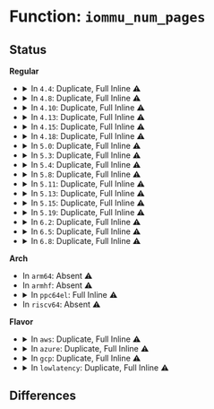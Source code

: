 # Function: <code>iommu_num_pages</code>

## Status
<b>Regular</b>
<ul>
<li>
<details>
<summary>In <code>4.4</code>: Duplicate, Full Inline ⚠️</summary>

**Collision:** Static Duplication

**Inline:** Full

**Transformation:** False

**Instances:**

```
In arch/x86/kernel/amd_gart_64.c (ffffffff810669d8)
Location: include/linux/iommu-helper.h:25
Inline: True
Inline callers:
  - arch/x86/kernel/amd_gart_64.c:dma_map_area
```
```
In arch/x86/kernel/pci-calgary_64.c (0)
Location: include/linux/iommu-helper.h:25
Inline: True
```
```
In drivers/iommu/amd_iommu.c (ffffffff8152f4d5)
Location: include/linux/iommu-helper.h:25
Inline: True
Inline callers:
  - drivers/iommu/amd_iommu.c:__domain_flush_pages
  - drivers/iommu/amd_iommu.c:alloc_new_range
  - drivers/iommu/amd_iommu.c:__map_single
```
</details>
</li>
<li>
<details>
<summary>In <code>4.8</code>: Duplicate, Full Inline ⚠️</summary>

**Collision:** Static Duplication

**Inline:** Full

**Transformation:** False

**Instances:**

```
In arch/x86/kernel/amd_gart_64.c (ffffffff8106647a)
Location: include/linux/iommu-helper.h:25
Inline: True
Inline callers:
  - arch/x86/kernel/amd_gart_64.c:gart_unmap_page
  - arch/x86/kernel/amd_gart_64.c:dma_map_area
```
```
In arch/x86/kernel/pci-calgary_64.c (ffffffff810679fa)
Location: include/linux/iommu-helper.h:25
Inline: True
Inline callers:
  - arch/x86/kernel/pci-calgary_64.c:calgary_unmap_page
  - arch/x86/kernel/pci-calgary_64.c:calgary_map_page
  - arch/x86/kernel/pci-calgary_64.c:calgary_map_sg
  - arch/x86/kernel/pci-calgary_64.c:calgary_unmap_sg
```
```
In drivers/iommu/amd_iommu.c (ffffffff81584a5a)
Location: include/linux/iommu-helper.h:25
Inline: True
Inline callers:
  - drivers/iommu/amd_iommu.c:map_sg
  - drivers/iommu/amd_iommu.c:map_sg
  - drivers/iommu/amd_iommu.c:sg_num_pages
  - drivers/iommu/amd_iommu.c:__domain_flush_pages
```
</details>
</li>
<li>
<details>
<summary>In <code>4.10</code>: Duplicate, Full Inline ⚠️</summary>

**Collision:** Static Duplication

**Inline:** Full

**Transformation:** False

**Instances:**

```
In arch/x86/kernel/amd_gart_64.c (ffffffff8106a10a)
Location: include/linux/iommu-helper.h:25
Inline: True
Inline callers:
  - arch/x86/kernel/amd_gart_64.c:gart_unmap_page
  - arch/x86/kernel/amd_gart_64.c:dma_map_area
```
```
In arch/x86/kernel/pci-calgary_64.c (ffffffff8106b64a)
Location: include/linux/iommu-helper.h:25
Inline: True
Inline callers:
  - arch/x86/kernel/pci-calgary_64.c:calgary_unmap_page
  - arch/x86/kernel/pci-calgary_64.c:calgary_map_page
  - arch/x86/kernel/pci-calgary_64.c:calgary_map_sg
  - arch/x86/kernel/pci-calgary_64.c:calgary_unmap_sg
```
```
In drivers/iommu/amd_iommu.c (ffffffff815b1b41)
Location: include/linux/iommu-helper.h:25
Inline: True
Inline callers:
  - drivers/iommu/amd_iommu.c:map_sg
  - drivers/iommu/amd_iommu.c:map_sg
  - drivers/iommu/amd_iommu.c:sg_num_pages
  - drivers/iommu/amd_iommu.c:__domain_flush_pages
```
</details>
</li>
<li>
<details>
<summary>In <code>4.13</code>: Duplicate, Full Inline ⚠️</summary>

**Collision:** Static Duplication

**Inline:** Full

**Transformation:** False

**Instances:**

```
In arch/x86/kernel/amd_gart_64.c (ffffffff8106945a)
Location: include/linux/iommu-helper.h:25
Inline: True
Inline callers:
  - arch/x86/kernel/amd_gart_64.c:gart_unmap_page
  - arch/x86/kernel/amd_gart_64.c:dma_map_area
```
```
In arch/x86/kernel/pci-calgary_64.c (ffffffff8106a9d7)
Location: include/linux/iommu-helper.h:25
Inline: True
Inline callers:
  - arch/x86/kernel/pci-calgary_64.c:calgary_unmap_page
  - arch/x86/kernel/pci-calgary_64.c:calgary_map_page
  - arch/x86/kernel/pci-calgary_64.c:calgary_map_sg
  - arch/x86/kernel/pci-calgary_64.c:calgary_unmap_sg
```
```
In drivers/iommu/amd_iommu.c (ffffffff815c77ce)
Location: include/linux/iommu-helper.h:25
Inline: True
Inline callers:
  - drivers/iommu/amd_iommu.c:map_sg
  - drivers/iommu/amd_iommu.c:map_sg
  - drivers/iommu/amd_iommu.c:sg_num_pages
  - drivers/iommu/amd_iommu.c:build_inv_iotlb_pages
  - drivers/iommu/amd_iommu.c:build_inv_iommu_pages
```
</details>
</li>
<li>
<details>
<summary>In <code>4.15</code>: Duplicate, Full Inline ⚠️</summary>

**Collision:** Static Duplication

**Inline:** Full

**Transformation:** False

**Instances:**

```
In arch/x86/kernel/amd_gart_64.c (ffffffff8106dd0a)
Location: include/linux/iommu-helper.h:26
Inline: True
Inline callers:
  - arch/x86/kernel/amd_gart_64.c:gart_unmap_page
  - arch/x86/kernel/amd_gart_64.c:dma_map_area
```
```
In arch/x86/kernel/pci-calgary_64.c (ffffffff8106f2d7)
Location: include/linux/iommu-helper.h:26
Inline: True
Inline callers:
  - arch/x86/kernel/pci-calgary_64.c:calgary_unmap_page
  - arch/x86/kernel/pci-calgary_64.c:calgary_map_page
  - arch/x86/kernel/pci-calgary_64.c:calgary_map_sg
  - arch/x86/kernel/pci-calgary_64.c:calgary_unmap_sg
```
```
In drivers/iommu/amd_iommu.c (ffffffff8162e49e)
Location: include/linux/iommu-helper.h:26
Inline: True
Inline callers:
  - drivers/iommu/amd_iommu.c:map_sg
  - drivers/iommu/amd_iommu.c:map_sg
  - drivers/iommu/amd_iommu.c:sg_num_pages
  - drivers/iommu/amd_iommu.c:build_inv_iotlb_pages
  - drivers/iommu/amd_iommu.c:build_inv_iommu_pages
```
</details>
</li>
<li>
<details>
<summary>In <code>4.18</code>: Duplicate, Full Inline ⚠️</summary>

**Collision:** Static Duplication

**Inline:** Full

**Transformation:** False

**Instances:**

```
In arch/x86/kernel/amd_gart_64.c (ffffffff81070c24)
Location: include/linux/iommu-helper.h:33
Inline: True
Inline callers:
  - arch/x86/kernel/amd_gart_64.c:gart_unmap_page
  - arch/x86/kernel/amd_gart_64.c:dma_map_area
```
```
In arch/x86/kernel/pci-calgary_64.c (ffffffff81071e97)
Location: include/linux/iommu-helper.h:33
Inline: True
Inline callers:
  - arch/x86/kernel/pci-calgary_64.c:calgary_unmap_page
  - arch/x86/kernel/pci-calgary_64.c:calgary_map_page
  - arch/x86/kernel/pci-calgary_64.c:calgary_map_sg
  - arch/x86/kernel/pci-calgary_64.c:calgary_unmap_sg
```
```
In drivers/iommu/amd_iommu.c (ffffffff81669206)
Location: include/linux/iommu-helper.h:33
Inline: True
Inline callers:
  - drivers/iommu/amd_iommu.c:map_sg
  - drivers/iommu/amd_iommu.c:map_sg
  - drivers/iommu/amd_iommu.c:sg_num_pages
  - drivers/iommu/amd_iommu.c:build_inv_iotlb_pages
  - drivers/iommu/amd_iommu.c:build_inv_iommu_pages
```
</details>
</li>
<li>
<details>
<summary>In <code>5.0</code>: Duplicate, Full Inline ⚠️</summary>

**Collision:** Static Duplication

**Inline:** Full

**Transformation:** False

**Instances:**

```
In arch/x86/kernel/amd_gart_64.c (ffffffff81076c17)
Location: include/linux/iommu-helper.h:33
Inline: True
Inline callers:
  - arch/x86/kernel/amd_gart_64.c:gart_unmap_page
```
```
In arch/x86/kernel/pci-calgary_64.c (ffffffff81077ed5)
Location: include/linux/iommu-helper.h:33
Inline: True
Inline callers:
  - arch/x86/kernel/pci-calgary_64.c:calgary_unmap_page
  - arch/x86/kernel/pci-calgary_64.c:calgary_map_page
  - arch/x86/kernel/pci-calgary_64.c:calgary_map_sg
  - arch/x86/kernel/pci-calgary_64.c:calgary_unmap_sg
```
```
In drivers/iommu/amd_iommu.c (ffffffff81687a67)
Location: include/linux/iommu-helper.h:33
Inline: True
Inline callers:
  - drivers/iommu/amd_iommu.c:map_sg
  - drivers/iommu/amd_iommu.c:map_sg
  - drivers/iommu/amd_iommu.c:sg_num_pages
  - drivers/iommu/amd_iommu.c:build_inv_iotlb_pages
  - drivers/iommu/amd_iommu.c:build_inv_iommu_pages
```
</details>
</li>
<li>
<details>
<summary>In <code>5.3</code>: Duplicate, Full Inline ⚠️</summary>

**Collision:** Static Duplication

**Inline:** Full

**Transformation:** False

**Instances:**

```
In arch/x86/kernel/amd_gart_64.c (ffffffff8107a7b7)
Location: include/linux/iommu-helper.h:33
Inline: True
Inline callers:
  - arch/x86/kernel/amd_gart_64.c:gart_unmap_page
```
```
In arch/x86/kernel/pci-calgary_64.c (ffffffff8107ba65)
Location: include/linux/iommu-helper.h:33
Inline: True
Inline callers:
  - arch/x86/kernel/pci-calgary_64.c:calgary_unmap_page
  - arch/x86/kernel/pci-calgary_64.c:calgary_map_page
  - arch/x86/kernel/pci-calgary_64.c:calgary_map_sg
  - arch/x86/kernel/pci-calgary_64.c:calgary_unmap_sg
```
```
In drivers/iommu/amd_iommu.c (ffffffff816bf1f1)
Location: include/linux/iommu-helper.h:33
Inline: True
Inline callers:
  - drivers/iommu/amd_iommu.c:map_sg
  - drivers/iommu/amd_iommu.c:map_sg
  - drivers/iommu/amd_iommu.c:sg_num_pages
  - drivers/iommu/amd_iommu.c:build_inv_iotlb_pages
  - drivers/iommu/amd_iommu.c:build_inv_iommu_pages
```
</details>
</li>
<li>
<details>
<summary>In <code>5.4</code>: Duplicate, Full Inline ⚠️</summary>

**Collision:** Static Duplication

**Inline:** Full

**Transformation:** False

**Instances:**

```
In arch/x86/kernel/amd_gart_64.c (ffffffff8107b8a7)
Location: include/linux/iommu-helper.h:33
Inline: True
Inline callers:
  - arch/x86/kernel/amd_gart_64.c:gart_unmap_page
```
```
In arch/x86/kernel/pci-calgary_64.c (ffffffff8107cb55)
Location: include/linux/iommu-helper.h:33
Inline: True
Inline callers:
  - arch/x86/kernel/pci-calgary_64.c:calgary_unmap_page
  - arch/x86/kernel/pci-calgary_64.c:calgary_map_page
  - arch/x86/kernel/pci-calgary_64.c:calgary_map_sg
  - arch/x86/kernel/pci-calgary_64.c:calgary_unmap_sg
```
```
In drivers/iommu/amd_iommu.c (ffffffff816e2591)
Location: include/linux/iommu-helper.h:33
Inline: True
Inline callers:
  - drivers/iommu/amd_iommu.c:map_sg
  - drivers/iommu/amd_iommu.c:map_sg
  - drivers/iommu/amd_iommu.c:sg_num_pages
  - drivers/iommu/amd_iommu.c:build_inv_iotlb_pages
  - drivers/iommu/amd_iommu.c:build_inv_iommu_pages
```
</details>
</li>
<li>
<details>
<summary>In <code>5.8</code>: Duplicate, Full Inline ⚠️</summary>

**Collision:** Static Duplication

**Inline:** Full

**Transformation:** False

**Instances:**

```
In arch/x86/kernel/amd_gart_64.c (ffffffff81082ba7)
Location: include/linux/iommu-helper.h:33
Inline: True
Inline callers:
  - arch/x86/kernel/amd_gart_64.c:gart_unmap_page
```
```
In drivers/iommu/amd/iommu.c (ffffffff81794ea5)
Location: include/linux/iommu-helper.h:33
Inline: True
```
</details>
</li>
<li>
<details>
<summary>In <code>5.11</code>: Duplicate, Full Inline ⚠️</summary>

**Collision:** Static Duplication

**Inline:** Full

**Transformation:** False

**Instances:**

```
In arch/x86/kernel/amd_gart_64.c (ffffffff81084500)
Location: include/linux/iommu-helper.h:35
Inline: True
Inline callers:
  - arch/x86/kernel/amd_gart_64.c:__dma_map_cont
  - arch/x86/kernel/amd_gart_64.c:gart_unmap_page
```
```
In drivers/iommu/amd/iommu.c (ffffffff817a3365)
Location: include/linux/iommu-helper.h:35
Inline: True
```
</details>
</li>
<li>
<details>
<summary>In <code>5.13</code>: Duplicate, Full Inline ⚠️</summary>

**Collision:** Static Duplication

**Inline:** Full

**Transformation:** False

**Instances:**

```
In arch/x86/kernel/amd_gart_64.c (ffffffff81085260)
Location: include/linux/iommu-helper.h:35
Inline: True
Inline callers:
  - arch/x86/kernel/amd_gart_64.c:__dma_map_cont
  - arch/x86/kernel/amd_gart_64.c:gart_unmap_page
```
```
In drivers/iommu/amd/iommu.c (ffffffff8178744a)
Location: include/linux/iommu-helper.h:35
Inline: True
Inline callers:
  - drivers/iommu/amd/iommu.c:__domain_flush_pages
```
</details>
</li>
<li>
<details>
<summary>In <code>5.15</code>: Duplicate, Full Inline ⚠️</summary>

**Collision:** Static Duplication

**Inline:** Full

**Transformation:** False

**Instances:**

```
In arch/x86/kernel/amd_gart_64.c (ffffffff81094c0d)
Location: include/linux/iommu-helper.h:35
Inline: True
Inline callers:
  - arch/x86/kernel/amd_gart_64.c:gart_map_sg
  - arch/x86/kernel/amd_gart_64.c:__dma_map_cont
  - arch/x86/kernel/amd_gart_64.c:gart_unmap_page
```
```
In drivers/iommu/amd/iommu.c (ffffffff8180d675)
Location: include/linux/iommu-helper.h:35
Inline: True
```
</details>
</li>
<li>
<details>
<summary>In <code>5.19</code>: Duplicate, Full Inline ⚠️</summary>

**Collision:** Static Duplication

**Inline:** Full

**Transformation:** False

**Instances:**

```
In arch/x86/kernel/amd_gart_64.c (ffffffff810a6ec8)
Location: include/linux/iommu-helper.h:35
Inline: True
Inline callers:
  - arch/x86/kernel/amd_gart_64.c:gart_map_sg
  - arch/x86/kernel/amd_gart_64.c:__dma_map_cont
  - arch/x86/kernel/amd_gart_64.c:gart_unmap_page
```
```
In drivers/iommu/amd/iommu.c (ffffffff8194f738)
Location: include/linux/iommu-helper.h:35
Inline: True
```
</details>
</li>
<li>
<details>
<summary>In <code>6.2</code>: Duplicate, Full Inline ⚠️</summary>

**Collision:** Static Duplication

**Inline:** Full

**Transformation:** False

**Instances:**

```
In arch/x86/kernel/amd_gart_64.c (ffffffff810c0138)
Location: include/linux/iommu-helper.h:35
Inline: True
Inline callers:
  - arch/x86/kernel/amd_gart_64.c:gart_map_sg
  - arch/x86/kernel/amd_gart_64.c:__dma_map_cont
  - arch/x86/kernel/amd_gart_64.c:gart_unmap_page
```
```
In drivers/iommu/amd/iommu.c (ffffffff81ab4924)
Location: include/linux/iommu-helper.h:35
Inline: True
Inline callers:
  - drivers/iommu/amd/iommu.c:device_flush_iotlb
```
</details>
</li>
<li>
<details>
<summary>In <code>6.5</code>: Duplicate, Full Inline ⚠️</summary>

**Collision:** Static Duplication

**Inline:** Full

**Transformation:** False

**Instances:**

```
In arch/x86/kernel/amd_gart_64.c (ffffffff810c381b)
Location: include/linux/iommu-helper.h:35
Inline: True
Inline callers:
  - arch/x86/kernel/amd_gart_64.c:gart_map_sg
  - arch/x86/kernel/amd_gart_64.c:__dma_map_cont
  - arch/x86/kernel/amd_gart_64.c:gart_unmap_page
```
```
In drivers/iommu/amd/iommu.c (ffffffff81b00f94)
Location: include/linux/iommu-helper.h:35
Inline: True
Inline callers:
  - drivers/iommu/amd/iommu.c:device_flush_iotlb
```
</details>
</li>
<li>
<details>
<summary>In <code>6.8</code>: Duplicate, Full Inline ⚠️</summary>

**Collision:** Static Duplication

**Inline:** Full

**Transformation:** False

**Instances:**

```
In arch/x86/kernel/amd_gart_64.c (ffffffff810cbc5b)
Location: include/linux/iommu-helper.h:35
Inline: True
Inline callers:
  - arch/x86/kernel/amd_gart_64.c:gart_map_sg
  - arch/x86/kernel/amd_gart_64.c:__dma_map_cont
  - arch/x86/kernel/amd_gart_64.c:gart_unmap_page
```
```
In drivers/iommu/amd/iommu.c (ffffffff81b512a5)
Location: include/linux/iommu-helper.h:35
Inline: True
Inline callers:
  - drivers/iommu/amd/iommu.c:build_inv_iotlb_pages
  - drivers/iommu/amd/iommu.c:build_inv_iommu_pages
```
</details>
</li>
</ul>
<b>Arch</b>
<ul>
<li>
In <code>arm64</code>: Absent ⚠️
</li>
<li>
In <code>armhf</code>: Absent ⚠️
</li>
<li>
<details>
<summary>In <code>ppc64el</code>: Full Inline ⚠️</summary>

**Collision:** Unique Static

**Inline:** Full

**Transformation:** False

**Instances:**

```
In arch/powerpc/kernel/iommu.c (c000000000052e58)
Location: include/linux/iommu-helper.h:33
Inline: True
Inline callers:
  - arch/powerpc/kernel/iommu.c:iommu_unmap_page
  - arch/powerpc/kernel/iommu.c:iommu_map_page
  - arch/powerpc/kernel/iommu.c:ppc_iommu_unmap_sg
  - arch/powerpc/kernel/iommu.c:ppc_iommu_map_sg
  - arch/powerpc/kernel/iommu.c:ppc_iommu_map_sg
```
</details>
</li>
<li>
In <code>riscv64</code>: Absent ⚠️
</li>
</ul>
<b>Flavor</b>
<ul>
<li>
<details>
<summary>In <code>aws</code>: Duplicate, Full Inline ⚠️</summary>

**Collision:** Static Duplication

**Inline:** Full

**Transformation:** False

**Instances:**

```
In arch/x86/kernel/amd_gart_64.c (ffffffff8107a8a7)
Location: include/linux/iommu-helper.h:33
Inline: True
Inline callers:
  - arch/x86/kernel/amd_gart_64.c:gart_unmap_page
```
```
In arch/x86/kernel/pci-calgary_64.c (ffffffff8107bb55)
Location: include/linux/iommu-helper.h:33
Inline: True
Inline callers:
  - arch/x86/kernel/pci-calgary_64.c:calgary_unmap_page
  - arch/x86/kernel/pci-calgary_64.c:calgary_map_page
  - arch/x86/kernel/pci-calgary_64.c:calgary_map_sg
  - arch/x86/kernel/pci-calgary_64.c:calgary_unmap_sg
```
```
In drivers/iommu/amd_iommu.c (ffffffff816a7fe1)
Location: include/linux/iommu-helper.h:33
Inline: True
Inline callers:
  - drivers/iommu/amd_iommu.c:map_sg
  - drivers/iommu/amd_iommu.c:map_sg
  - drivers/iommu/amd_iommu.c:sg_num_pages
  - drivers/iommu/amd_iommu.c:build_inv_iotlb_pages
  - drivers/iommu/amd_iommu.c:build_inv_iommu_pages
```
</details>
</li>
<li>
<details>
<summary>In <code>azure</code>: Duplicate, Full Inline ⚠️</summary>

**Collision:** Static Duplication

**Inline:** Full

**Transformation:** False

**Instances:**

```
In arch/x86/kernel/amd_gart_64.c (ffffffff81069fd7)
Location: include/linux/iommu-helper.h:33
Inline: True
Inline callers:
  - arch/x86/kernel/amd_gart_64.c:gart_unmap_page
```
```
In arch/x86/kernel/pci-calgary_64.c (ffffffff8106b285)
Location: include/linux/iommu-helper.h:33
Inline: True
Inline callers:
  - arch/x86/kernel/pci-calgary_64.c:calgary_unmap_page
  - arch/x86/kernel/pci-calgary_64.c:calgary_map_page
  - arch/x86/kernel/pci-calgary_64.c:calgary_map_sg
  - arch/x86/kernel/pci-calgary_64.c:calgary_unmap_sg
```
```
In drivers/iommu/amd_iommu.c (ffffffff816859d1)
Location: include/linux/iommu-helper.h:33
Inline: True
Inline callers:
  - drivers/iommu/amd_iommu.c:map_sg
  - drivers/iommu/amd_iommu.c:map_sg
  - drivers/iommu/amd_iommu.c:sg_num_pages
  - drivers/iommu/amd_iommu.c:build_inv_iotlb_pages
  - drivers/iommu/amd_iommu.c:build_inv_iommu_pages
```
</details>
</li>
<li>
<details>
<summary>In <code>gcp</code>: Duplicate, Full Inline ⚠️</summary>

**Collision:** Static Duplication

**Inline:** Full

**Transformation:** False

**Instances:**

```
In arch/x86/kernel/amd_gart_64.c (ffffffff8107a857)
Location: include/linux/iommu-helper.h:33
Inline: True
Inline callers:
  - arch/x86/kernel/amd_gart_64.c:gart_unmap_page
```
```
In arch/x86/kernel/pci-calgary_64.c (ffffffff8107bb05)
Location: include/linux/iommu-helper.h:33
Inline: True
Inline callers:
  - arch/x86/kernel/pci-calgary_64.c:calgary_unmap_page
  - arch/x86/kernel/pci-calgary_64.c:calgary_map_page
  - arch/x86/kernel/pci-calgary_64.c:calgary_map_sg
  - arch/x86/kernel/pci-calgary_64.c:calgary_unmap_sg
```
```
In drivers/iommu/amd_iommu.c (ffffffff816d6251)
Location: include/linux/iommu-helper.h:33
Inline: True
Inline callers:
  - drivers/iommu/amd_iommu.c:map_sg
  - drivers/iommu/amd_iommu.c:map_sg
  - drivers/iommu/amd_iommu.c:sg_num_pages
  - drivers/iommu/amd_iommu.c:build_inv_iotlb_pages
  - drivers/iommu/amd_iommu.c:build_inv_iommu_pages
```
</details>
</li>
<li>
<details>
<summary>In <code>lowlatency</code>: Duplicate, Full Inline ⚠️</summary>

**Collision:** Static Duplication

**Inline:** Full

**Transformation:** False

**Instances:**

```
In arch/x86/kernel/amd_gart_64.c (ffffffff8107c957)
Location: include/linux/iommu-helper.h:33
Inline: True
Inline callers:
  - arch/x86/kernel/amd_gart_64.c:gart_unmap_page
```
```
In arch/x86/kernel/pci-calgary_64.c (ffffffff8107dc05)
Location: include/linux/iommu-helper.h:33
Inline: True
Inline callers:
  - arch/x86/kernel/pci-calgary_64.c:calgary_unmap_page
  - arch/x86/kernel/pci-calgary_64.c:calgary_map_page
  - arch/x86/kernel/pci-calgary_64.c:calgary_map_sg
  - arch/x86/kernel/pci-calgary_64.c:calgary_unmap_sg
```
```
In drivers/iommu/amd_iommu.c (ffffffff816f0801)
Location: include/linux/iommu-helper.h:33
Inline: True
Inline callers:
  - drivers/iommu/amd_iommu.c:map_sg
  - drivers/iommu/amd_iommu.c:map_sg
  - drivers/iommu/amd_iommu.c:sg_num_pages
  - drivers/iommu/amd_iommu.c:build_inv_iotlb_pages
  - drivers/iommu/amd_iommu.c:build_inv_iommu_pages
```
</details>
</li>
</ul>

## Differences
